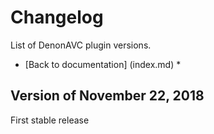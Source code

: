 # Changelog

List of DenonAVC plugin versions.

* [Back to documentation] (index.md) *

## Version of November 22, 2018

First stable release